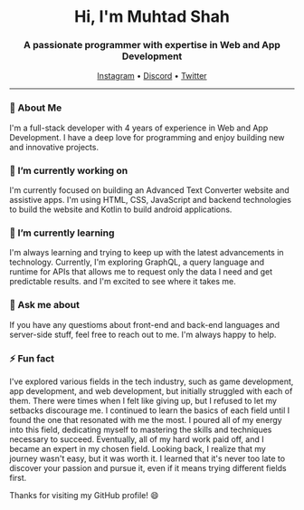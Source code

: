 

<h1 align="center">Hi, I'm Muhtad Shah</h1>

<h3 align="center">A passionate programmer with expertise in Web and App Development </h3>

<p align="center">
  <a href="https://www.instagram.com/muhtadshah77/">Instagram</a> •
  <a href="">Discord</a> •
  <a href="https://twitter.com/RandomThinks4">Twitter</a>
</p>

---

### 🚀 About Me

I'm a full-stack developer with 4 years of experience in Web and App Development. I have a deep love for programming and enjoy building new and innovative projects.

### 🔭 I’m currently working on

I'm currently focused on building an Advanced Text Converter website and assistive apps. I'm using HTML, CSS, JavaScript and backend technologies to build the website and Kotlin to build android applications.

### 🌱 I’m currently learning

I'm always learning and trying to keep up with the latest advancements in technology. Currently, I'm exploring GraphQL, a query language and runtime for APIs that allows me to request only the data I need and get predictable results. and I'm excited to see where it takes me.

### 💬 Ask me about

If you have any questioms about front-end and back-end languages and server-side stuff, feel free to reach out to me. I'm always happy to help.


### ⚡ Fun fact


I've explored various fields in the tech industry, such as game development, app development, and web development, but initially struggled with each of them. There were times when I felt like giving up, but I refused to let my setbacks discourage me. I continued to learn the basics of each field until I found the one that resonated with me the most. I poured all of my energy into this field, dedicating myself to mastering the skills and techniques necessary to succeed.
Eventually, all of my hard work paid off, and I became an expert in my chosen field. Looking back, I realize that my journey wasn't easy, but it was worth it. I learned that it's never too late to discover your passion and pursue it, even if it means trying different fields first.


Thanks for visiting my GitHub profile! 😄

